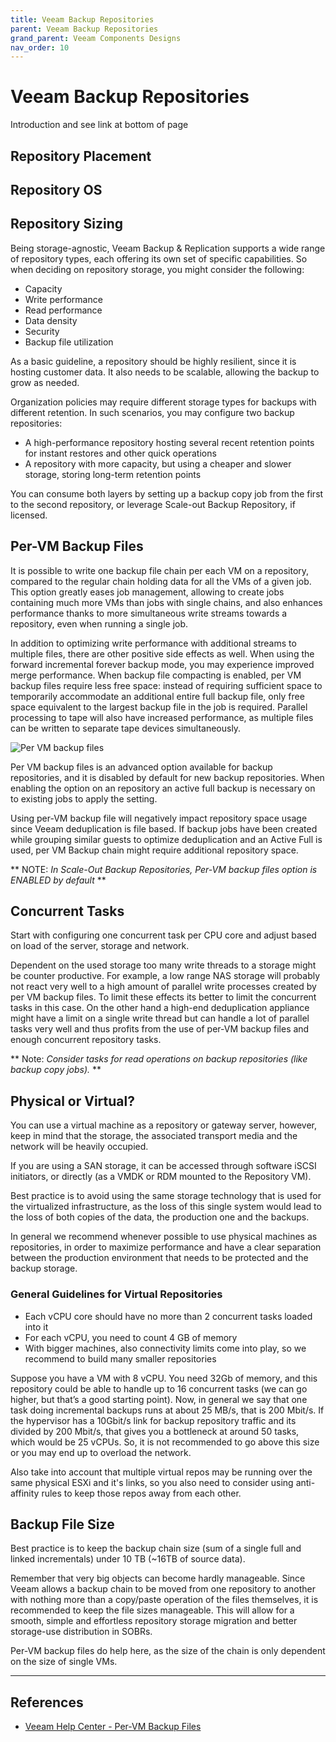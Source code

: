 ```yaml
---
title: Veeam Backup Repositories
parent: Veeam Backup Repositories
grand_parent: Veeam Components Designs
nav_order: 10
---
```


<!-- Taken from the B_backup_repositories > repositories.md -->

# Veeam Backup Repositories

Introduction and see link at bottom of page

## Repository Placement

## Repository OS

## Repository Sizing

Being storage-agnostic, Veeam Backup & Replication supports a wide range of repository types, each
offering its own set of specific capabilities. So when deciding on repository storage, you might
consider the following:

- Capacity
- Write performance
- Read performance
- Data density
- Security
- Backup file utilization

As a basic guideline, a repository should be highly resilient, since it is hosting customer data.
It also needs to be scalable, allowing the backup to grow as needed.

Organization policies may require different storage types for backups with different retention.
In such scenarios, you may configure two backup repositories:

- A high-performance repository hosting several recent retention points for instant restores and
  other quick operations
- A repository with more capacity, but using a cheaper and slower storage, storing long-term
  retention points

You can consume both layers by setting up a backup copy job from the first to the second repository,
or leverage Scale-out Backup Repository, if licensed.

## Per-VM Backup Files

It is possible to write one backup file chain per each VM on a repository, compared to the regular
chain holding data for all the VMs of a given job. This option greatly eases job management,
allowing to create jobs containing much more VMs than jobs with single chains, and also enhances
performance thanks to more simultaneous write streams towards a repository, even when running a
single job.

In addition to optimizing write performance with additional streams to multiple files, there are
other positive side effects as well. When using the forward incremental forever backup mode, you may
experience improved merge performance. When backup file compacting is enabled, per VM backup
files require less free space: instead of requiring sufficient space to temporarily accommodate an
additional entire full backup file, only free space equivalent to the largest backup file in the job
is required. Parallel processing to tape will also have increased performance, as multiple files can
be written to separate tape devices simultaneously.

![Per VM backup files](./media/per_vm_backup_files.png)

Per VM backup files is an advanced option available for backup repositories, and it is disabled by
default for new backup repositories. When enabling the option on an repository an active full backup
is necessary on to existing jobs to apply the setting.

Using per-VM backup file will negatively impact repository space usage since Veeam deduplication
is file based. If backup jobs have been created while grouping similar guests to optimize
deduplication and an Active Full is used, per VM Backup chain might require additional repository
space.

** NOTE: _In Scale-Out Backup Repositories, Per-VM backup files option is ENABLED by default_ **

## Concurrent Tasks
Start with configuring one concurrent task per CPU core and adjust based on load of the server,
storage and network.

Dependent on the used storage too many write threads to a storage might be counter productive. For
example, a low range NAS storage will probably not react very well to a high amount of parallel
write processes created by per VM backup files. To limit these effects its better to limit the
concurrent tasks in this case. On the other hand a high-end deduplication appliance might have a
limit on a single write thread but can handle a lot of parallel tasks very well and thus profits
from the use of per-VM backup files and enough concurrent repository tasks.

** Note: _Consider tasks for read operations on backup repositories (like backup copy jobs)._ **

## Physical or Virtual?

You can use a virtual machine as a repository or gateway server, however, keep in mind that the
storage, the associated transport media and the network will be heavily occupied.

If you are using a SAN storage, it can be accessed through software iSCSI initiators, or directly
(as a VMDK or RDM mounted to the Repository VM).

Best practice is to avoid using the same storage technology that is used for the virtualized
infrastructure, as the loss of this single system would lead to the loss of both copies of the data,
the production one and the backups.

In general we recommend whenever possible to use physical machines as repositories, in order to
maximize performance and have a clear separation between the production environment that needs to be
protected and the backup storage.

### General Guidelines for Virtual Repositories

- Each vCPU core should have no more than 2 concurrent tasks loaded into it
- For each vCPU, you need to count 4 GB of memory
- With bigger machines, also connectivity limits come into play, so we recommend to build many
  smaller repositories

Suppose you have a VM with 8 vCPU. You need 32Gb of memory, and this repository could be able to
handle up to 16 concurrent tasks (we can go higher, but that’s a good starting point). Now, in
general we say that one task doing incremental backups runs at about 25 MB/s, that is 200 Mbit/s.
If the hypervisor has a 10Gbit/s link for backup repository traffic and its divided by 200 Mbit/s,
that gives you a bottleneck at around 50 tasks, which would be 25 vCPUs. So, it is not recommended
to go above this size or you may end up to overload the network.

Also take into account that multiple virtual repos may be running over the same physical ESXi and
it's links, so you also need to consider using anti-affinity rules to keep those repos away from
each other.

## Backup File Size
Best practice is to keep the backup chain size (sum of a single full and linked incrementals) under
10 TB (~16TB of source data).

Remember that very big objects can become hardly manageable. Since Veeam allows a backup chain to be
moved from one repository to another with nothing more than a copy/paste operation of the files
themselves, it is recommended to keep the file sizes manageable. This will allow for a smooth,
simple and effortless repository storage migration and better storage-use distribution in SOBRs.

Per-VM backup files do help here, as the size of the chain is only dependent on the size of single
VMs.

---

## References

- [Veeam Help Center - Per-VM Backup Files](https://helpcenter.veeam.com/docs/backup/vsphere/per_vm_backup_files.html)
